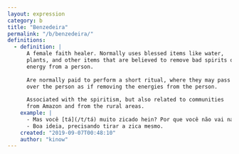 ```yaml
---
layout: expression
category: b
title: "Benzedeira"
permalink: "/b/benzedeira/"
definitions:
  - definition: |
      A female faith healer. Normally uses blessed items like water,
      plants, and other items that are believed to remove bad spirits or bad
      energy from a person.
      
      Are normally paid to perform a short ritual, where they may pass their hands
      over the person as if removing the energies from the person.
      
      Associated with the spiritism, but also related to communities
      from Amazon and from the rural areas.
    example: |
      - Mas você [tá](/t/tá) muito zicado hein? Por que você não vai na benzedeira Mãe Nhanha?
      - Boa ideia, precisando tirar a zica mesmo.
    created: "2019-09-07T00:48:10"
    author: "kinow"
---
```

